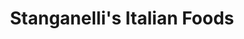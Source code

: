 ---
title: "Stanganelli's Italian Foods"
url: /erie/stanganellis-italian-foods/
shop: Supermarkt
---